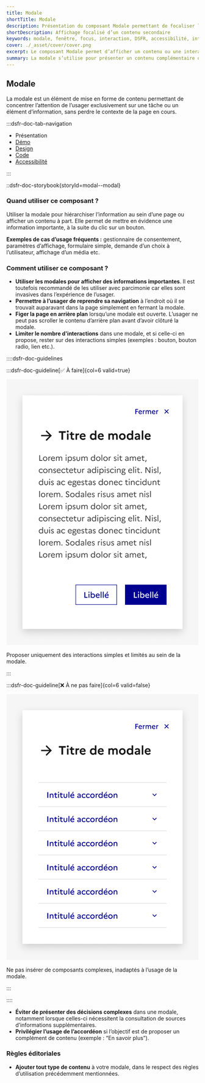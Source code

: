 ```yaml
---
title: Modale
shortTitle: Modale
description: Présentation du composant Modale permettant de focaliser l’attention de l’usager sur une tâche ou une information sans quitter la page.
shortDescription: Affichage focalisé d’un contenu secondaire
keywords: modale, fenêtre, focus, interaction, DSFR, accessibilité, interface, contenu secondaire
cover: ./_asset/cover/cover.png
excerpt: Le composant Modale permet d’afficher un contenu ou une interaction dans une fenêtre superposée à la page, bloquant le fond et recentrant l’attention de l’usager.
summary: La modale s’utilise pour présenter un contenu complémentaire ou une action simple sans sortir de la page en cours. Elle est conçue pour isoler une information importante tout en permettant de revenir au contexte initial en un clic. Non personnalisable, elle existe en plusieurs tailles, avec ou sans zone d’action, et respecte les standards d’accessibilité en figant l’arrière-plan lors de son affichage.
---
```


## Modale

La modale est un élément de mise en forme de contenu permettant de concentrer l’attention de l’usager exclusivement sur une tâche ou un élément d’information, sans perdre le contexte de la page en cours.

:::dsfr-doc-tab-navigation

- Présentation
- [Démo](./demo/index.md)
- [Design](./design/index.md)
- [Code](./code/index.md)
- [Accessibilité](./accessibility/index.md)

:::

::dsfr-doc-storybook{storyId=modal--modal}

### Quand utiliser ce composant ?

Utiliser la modale pour hiérarchiser l’information au sein d’une page ou afficher un contenu à part. Elle permet de mettre en évidence une information importante, à la suite du clic sur un bouton.

**Exemples de cas d’usage fréquents :** gestionnaire de consentement, paramètres d’affichage, formulaire simple, demande d’un choix à l’utilisateur, affichage d’un média etc.

### Comment utiliser ce composant ?

- **Utiliser les modales pour afficher des informations importantes**. Il est toutefois recommandé de les utiliser avec parcimonie car elles sont invasives dans l’expérience de l’usager.
- **Permettre à l’usager de reprendre sa navigation** à l’endroit où il se trouvait auparavant dans la page simplement en fermant la modale.
- **Figer la page en arrière plan** lorsqu’une modale est ouverte. L’usager ne peut pas scroller le contenu d’arrière plan avant d’avoir clôturé la modale.
- **Limiter le nombre d'interactions** dans une modale, et si celle-ci en propose, rester sur des interactions simples (exemples : bouton, bouton radio, lien etc.).

::::dsfr-doc-guidelines

:::dsfr-doc-guideline[✅ À faire]{col=6 valid=true}

![À faire](./_asset/use/do-1.png)

Proposer uniquement des interactions simples et limités au sein de la modale.

:::

:::dsfr-doc-guideline[❌ À ne pas faire]{col=6 valid=false}

![À ne pas faire](./_asset/use/dont-1.png)

Ne pas insérer de composants complexes, inadaptés à l’usage de la modale.

:::

::::

- **Éviter de présenter des décisions complexes** dans une modale, notamment lorsque celles-ci nécessitent la consultation de sources d’informations supplémentaires.
- **Privilégier l’usage de l’accordéon** si l’objectif est de proposer un complément de contenu (exemple : “En savoir plus”).

### Règles éditoriales

- **Ajouter tout type de contenu** à votre modale, dans le respect des règles d’utilisation précédemment mentionnées.

